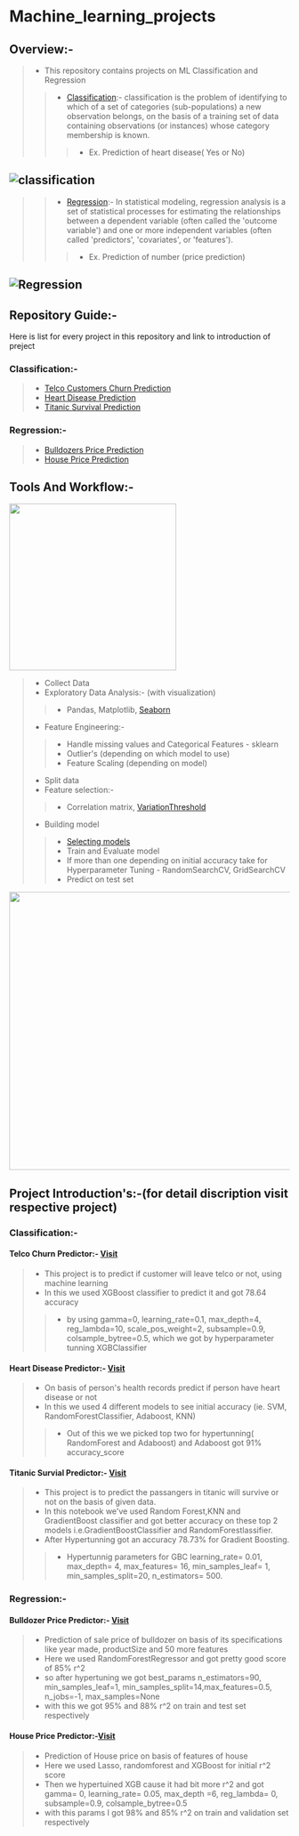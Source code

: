 # Machine_learning_projects

## Overview:-
>* This repository contains projects on ML Classification and Regression
>>* [Classification](https://en.wikipedia.org/wiki/Statistical_classification):-  classification is the problem of identifying to which of a set of categories (sub-populations) a new observation belongs, 
on the basis of a training set of data containing observations (or instances) whose category membership is known.
>>>* Ex. Prediction of heart disease( Yes or No)

![classification](https://user-images.githubusercontent.com/75840165/109419751-04d5c900-79f5-11eb-93b6-004d2875116b.png)
----------

>>* [Regression](https://en.wikipedia.org/wiki/Regression_analysis):- In statistical modeling, regression analysis is a set of statistical processes for estimating the relationships between a dependent 
variable (often called the 'outcome variable') and one or more independent variables (often called 'predictors', 'covariates', or 'features').
>>>* Ex. Prediction of number (price prediction)

![Regression](https://user-images.githubusercontent.com/75840165/109419745-ff787e80-79f4-11eb-9f1d-55646eb0dce8.png)
------

## Repository Guide:-
Here is list for every project in this repository and link to introduction of preject

### Classification:-
>* [Telco Customers Churn Prediction](#telco-churn-predictor)
>* [Heart Disease Prediction](#heart-disease-predictor)
>* [Titanic Survival Prediction](#titanic-survial-predictor)

### Regression:-
>* [Bulldozers Price Prediction](#bulldozer-price-predictor)
>* [House Price Prediction](#house-price-predictor)

## Tools And Workflow:-

<img src="https://user-images.githubusercontent.com/75840165/109419228-72ccc100-79f2-11eb-82cf-f0b70930c5d2.jpg" height=300/>

>* Collect Data
>* Exploratory Data Analysis:- (with visualization)
>>* Pandas, Matplotlib, [Seaborn](https://seaborn.pydata.org/)
>* Feature Engineering:-
>>* Handle missing values and Categorical Features - sklearn
>>* Outlier's (depending on which model to use)
>>* Feature Scaling (depending on model)
>* Split data
>* Feature selection:-
>>* Correlation matrix, [VariationThreshold](https://scikit-learn.org/stable/modules/generated/sklearn.feature_selection.VarianceThreshold.html)
>* Building model 
>>* [Selecting models](https://scikit-learn.org/stable/tutorial/machine_learning_map/index.html)
>>* Train and Evaluate model
>>* If more than one depending on initial accuracy take for Hyperparameter Tuning - RandomSearchCV, GridSearchCV
>>* Predict on test set
<img src="https://user-images.githubusercontent.com/75840165/109416819-79553b80-79e6-11eb-9b75-a0861894af1c.png" height=500, width=700/>

## Project Introduction's:-(for detail discription visit respective project)

### Classification:-

#### Telco Churn Predictor:- [Visit](https://github.com/AdiShirsath/Machine_learning_projects/tree/main/Classification_Problems/Telco_churn_prediction)
>* This project is to predict if customer will leave telco or not, using machine learning
>* In this we used XGBoost classifier to predict it and got 78.64 accuracy
>>* by using  gamma=0, learning_rate=0.1, max_depth=4, reg_lambda=10, scale_pos_weight=2, subsample=0.9, colsample_bytree=0.5, which we got by hyperparameter tunning XGBClassifier

#### Heart Disease Predictor:- [Visit](https://github.com/AdiShirsath/Machine_learning_projects/tree/main/Classification_Problems/Prediction_of_heart_disease)
>* On basis of person's health records predict if person have heart disease or not
>* In this we used 4 different models to see initial accuracy (ie. SVM, RandomForestClassifier, Adaboost, KNN)
>>* Out of this we we picked top two for hypertunning( RandomForest and Adaboost) and Adaboost got 91% accuracy_score

#### Titanic Survial Predictor:- [Visit](https://github.com/AdiShirsath/Machine_learning_projects/tree/main/Classification_Problems/Titanic_Survival_prediction)
>* This project is to predict the passangers in titanic will survive or not on the basis of given data.
>* In this notebook we've used Random Forest,KNN and GradientBoost classifier and got better accuracy on these top 2 models i.e.GradientBoostClassifier and RandomForestlassifier.
>* After Hypertunning got an accuracy 78.73% for Gradient Boosting.
>>* Hypertunnig parameters for GBC learning_rate= 0.01, max_depth= 4, max_features= 16, min_samples_leaf= 1, min_samples_split=20, n_estimators= 500.

### Regression:-

#### Bulldozer Price Predictor:- [Visit](https://github.com/AdiShirsath/Machine_learning_projects/tree/main/Regression_Problems/Bulldozers_price_prediction_project)
>* Prediction of sale price of bulldozer on basis of its specifications like year made, productSize and 50 more features 
>* Here we used RandomForestRegressor and got pretty good score of 85% r^2 
>* so after hypertuning we got best_params n_estimators=90, min_samples_leaf=1, min_samples_split=14,max_features=0.5, n_jobs=-1, max_samples=None 
>* with this we got 95% and 88% r^2 on train and test set respectively


#### House Price Predictor:-[Visit](https://github.com/AdiShirsath/Machine_learning_projects/tree/main/Regression_Problems/House_price_prediction)
>* Prediction of House price on basis of features of house
>* Here we used Lasso, randomforest and XGBoost for initial r^2 score
>* Then we hypertuined XGB cause it had bit more r^2 and got gamma= 0, learning_rate= 0.05, max_depth =6, reg_lambda= 0, subsample=0.9, colsample_bytree=0.5
>* with this params I got 98% and 85% r^2 on train and validation set respectively

